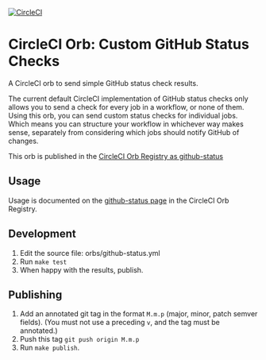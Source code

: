 [![CircleCI](https://circleci.com/gh/samsalisbury/orb-github-status.svg?style=svg)](https://circleci.com/gh/samsalisbury/orb-github-status)

# CircleCI Orb: Custom GitHub Status Checks

A CircleCI orb to send simple GitHub status check results.

The current default CircleCI implementation
of GitHub status checks
only allows you to send a check for every job in a workflow, or none of them.
Using this orb, you can send custom status checks for individual jobs.
Which means you can structure your workflow in whichever way makes sense,
separately from considering which jobs should notify GitHub of changes.

This orb is published in the [CircleCI Orb Registry as github-status](https://circleci.com/orbs/registry/orb/samsalisbury/github-status)

## Usage

Usage is documented on the [github-status page](https://circleci.com/orbs/registry/orb/samsalisbury/github-status) in the CircleCI Orb Registry.

## Development

1. Edit the source file: orbs/github-status.yml
2. Run `make test`
3. When happy with the results, publish.

## Publishing

1. Add an annotated git tag in the format `M.m.p` (major, minor, patch semver fields).
   (You must not use a preceding `v`, and the tag must be annotated.)
2. Push this tag `git push origin M.m.p`
3. Run `make publish`.

